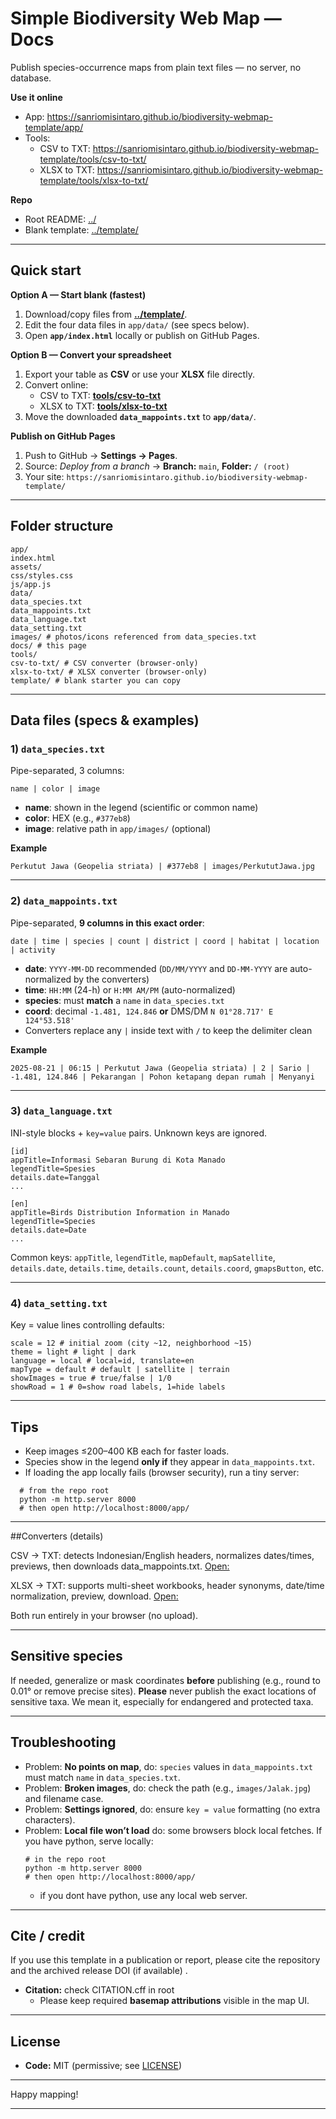 # Simple Biodiversity Web Map — Docs

Publish species-occurrence maps from plain text files — no server, no database.

**Use it online**
- App: https://sanriomisintaro.github.io/biodiversity-webmap-template/app/
- Tools:
  - CSV to TXT: https://sanriomisintaro.github.io/biodiversity-webmap-template/tools/csv-to-txt/
  - XLSX to TXT: https://sanriomisintaro.github.io/biodiversity-webmap-template/tools/xlsx-to-txt/

**Repo**
- Root README: [../](../)
- Blank template: [../template/](../template/)

---
## Quick start

**Option A — Start blank (fastest)**
1. Download/copy files from **[../template/](../template/)**.
2. Edit the four data files in `app/data/` (see specs below).
3. Open **`app/index.html`** locally or publish on GitHub Pages.

**Option B — Convert your spreadsheet**
1. Export your table as **CSV** or use your **XLSX** file directly.
2. Convert online:
   - CSV to TXT: **[tools/csv-to-txt](../tools/csv-to-txt/)**  
   - XLSX to TXT: **[tools/xlsx-to-txt](../tools/xlsx-to-txt/)**
3. Move the downloaded **`data_mappoints.txt`** to **`app/data/`**.

**Publish on GitHub Pages**
1. Push to GitHub → **Settings → Pages**.  
2. Source: *Deploy from a branch* → **Branch:** `main`, **Folder:** `/ (root)`  
3. Your site: `https://sanriomisintaro.github.io/biodiversity-webmap-template/`

---

## Folder structure
```
app/
index.html
assets/
css/styles.css
js/app.js
data/
data_species.txt
data_mappoints.txt
data_language.txt
data_setting.txt
images/ # photos/icons referenced from data_species.txt
docs/ # this page
tools/
csv-to-txt/ # CSV converter (browser-only)
xlsx-to-txt/ # XLSX converter (browser-only)
template/ # blank starter you can copy
```

---

## Data files (specs & examples)

### 1) `data_species.txt`
Pipe-separated, 3 columns:
```
name | color | image
```
- **name**: shown in the legend (scientific or common name)
- **color**: HEX (e.g., `#377eb8`)
- **image**: relative path in `app/images/` (optional)

**Example**
```
Perkutut Jawa (Geopelia striata) | #377eb8 | images/PerkututJawa.jpg
```

---

### 2) `data_mappoints.txt`
Pipe-separated, **9 columns in this exact order**:
```
date | time | species | count | district | coord | habitat | location | activity
```
- **date**: `YYYY-MM-DD` recommended (`DD/MM/YYYY` and `DD-MM-YYYY` are auto-normalized by the converters)
- **time**: `HH:MM` (24-h) or `H:MM AM/PM` (auto-normalized)
- **species**: must **match** a `name` in `data_species.txt`
- **coord**: decimal `-1.481, 124.846` **or** DMS/DM `N 01°28.717' E 124°53.518'`
- Converters replace any `|` inside text with `/` to keep the delimiter clean

**Example**
```
2025-08-21 | 06:15 | Perkutut Jawa (Geopelia striata) | 2 | Sario | -1.481, 124.846 | Pekarangan | Pohon ketapang depan rumah | Menyanyi
```

---

### 3) `data_language.txt`
INI-style blocks + `key=value` pairs. Unknown keys are ignored.

```
[id]
appTitle=Informasi Sebaran Burung di Kota Manado
legendTitle=Spesies
details.date=Tanggal
...

[en]
appTitle=Birds Distribution Information in Manado
legendTitle=Species
details.date=Date
...
```

Common keys: `appTitle`, `legendTitle`, `mapDefault`, `mapSatellite`,  
`details.date`, `details.time`, `details.count`, `details.coord`, `gmapsButton`, etc.

---
### 4) `data_setting.txt`
Key = value lines controlling defaults:
```
scale = 12 # initial zoom (city ~12, neighborhood ~15)
theme = light # light | dark
language = local # local=id, translate=en
mapType = default # default | satellite | terrain
showImages = true # true/false | 1/0
showRoad = 1 # 0=show road labels, 1=hide labels
```

---
## Tips

- Keep images ≤200–400 KB each for faster loads.
- Species show in the legend **only if** they appear in `data_mappoints.txt`.
- If loading the app locally fails (browser security), run a tiny server:
```
  # from the repo root
  python -m http.server 8000
  # then open http://localhost:8000/app/
```

---
##Converters (details)

CSV → TXT: detects Indonesian/English headers, normalizes dates/times, previews, then downloads data_mappoints.txt.
[Open:](https://sanriomisintaro.github.io/biodiversity-webmap-template/tools/csv-to-txt/)

XLSX → TXT: supports multi-sheet workbooks, header synonyms, date/time normalization, preview, download.
[Open:](https://sanriomisintaro.github.io/biodiversity-webmap-template/tools/xlsx-to-txt/)

Both run entirely in your browser (no upload).

---
## Sensitive species
If needed, generalize or mask coordinates **before** publishing (e.g., round to 0.01° or remove precise sites).
**Please** never publish the exact locations of sensitive taxa. We mean it, especially for endangered and protected taxa.

---
## Troubleshooting
- Problem: **No points on map**, do: `species` values in `data_mappoints.txt` must match `name` in `data_species.txt`.  
- Problem: **Broken images**, do: check the path (e.g., `images/Jalak.jpg`) and filename case.  
- Problem: **Settings ignored**, do: ensure `key = value` formatting (no extra characters).  
- Problem: **Local file won’t load** do: some browsers block local fetches. If you have python, serve locally:
  ```
  # in the repo root
  python -m http.server 8000
  # then open http://localhost:8000/app/
  ```
  - if you dont have python, use any local web server.

---
## Cite / credit
If you use this template in a publication or report, please cite the repository and the archived release DOI (if available) .
- **Citation:** check CITATION.cff in root
  - Please keep required **basemap attributions** visible in the map UI.
    
---
## License
- **Code:** MIT (permissive; see [LICENSE](LICENSE))  

---

Happy mapping!

---


